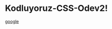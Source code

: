 # Kodluyoruz-CSS-Odev2!
[google](https://user-images.githubusercontent.com/59081893/173624068-d76781e5-9bc7-4b60-869a-c9797a4ed075.png)
